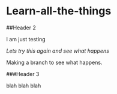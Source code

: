 # Learn-all-the-things

##Header 2

I am just testing 

_Lets try this again and see what happens_

Making a branch to see what happens.

###Header 3

blah blah blah 